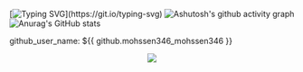 
<!-- posts -->



[![Typing SVG](https://readme-typing-svg.herokuapp.com/?color=00b3ff&size=35&center=true&vCenter=true&width=1000&lines=HELLO👋;I'm+from+Iran;I'm+30+years+old;Welcome!)](https://git.io/typing-svg)
![Ashutosh's github activity graph](https://github-readme-activity-graph.cyclic.app/graph?username=mohssen346&bg_color=0d1117&color=ffffff&line=00b3ff&point=f9fafa&area=true&hide_border=true)
![Anurag's GitHub stats](https://github-readme-stats.vercel.app/api?username=mohssen346)

 github_user_name: ${{ github.mohssen346_mohssen346 }}

      
 <p align="center">
<img  src="https://github-readme-streak-stats.herokuapp.com?user=mohssen346&theme=tokyonight_duo&hide_border=true"
</p>



<div align="center">  
</div> 
<!-- /posts -->


<!--
**mohssen346/mohssen346** is a ✨ _special_ ✨ repository because its `README.md` (this file) appears on your GitHub profile.

Here are some ideas to get you started:

- 🔭 I’m currently working on ...
- 🌱 I’m currently learning ...
- 👯 I’m looking to collaborate on ...
- 🤔 I’m looking for help with ...
- 💬 Ask me about ...
- 📫 How to reach me: ...
- 😄 Pronouns: ...
- ⚡ Fun fact: ...
-->


